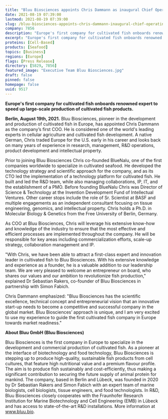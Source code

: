 ```yaml
---
title: "Bluu Biosciences appoints Chris Dammann as inaugural Chief Operating Officer"
date: 2021-08-19 07:39:00
lastmod: 2021-08-19 07:39:00
slug: /bluu-biosciences-appoints-chris-dammann-inaugural-chief-operating-officer
company: 7856
description: "Europe's first company for cultivated fish onboards renowned expert to speed up large-scale production of cultivated fish products."
excerpt: "Europe's first company for cultivated fish onboards renowned expert to speed up large-scale production of cultivated fish products."
proteins: [Cell-Based]
products: [Seafood]
topics: [Business]
regions: [Europe]
flags: [Press Release]
directory: [5829, 7856]
featured_image: "Executive Team Bluu Biosciences.jpg"
draft: false
pinned: false
homepage: false
uuid: 9517
---
```

<p><strong>Europe's first company for cultivated fish onboards renowned expert to speed up large-scale production of cultivated fish products. </strong></p>
<p><strong>Berlin, August 19th, 2021.</strong> Bluu Biosciences, pioneer in the development and production of cultivated fish in Europe, has appointed Chris Dammann as the company’s first COO. He is considered one of the world's leading experts in cellular agriculture and cultivated fish development. A native German, Chris traded Europe for the U.S. early in his career and looks back on many years of experience in research, management, R&D operations, product development and intellectual property.</p>
<p>Prior to joining Bluu Biosciences Chris co-founded BlueNalu, one of the first companies worldwide to specialize in cultivated seafood. He developed the technology strategy and scientific approach for the company, and as its CTO led the implementation of a technology platform for cultivated fish. He built and led the R&D team, while also managing collaborations, IP, IT, and the establishment of a PMO. Before founding BlueNalu Chris was Director of Science & Technology at the Invention Development Fund of Intellectual Ventures. Other career stops include the role of Sr. Scientist at BASF and multiple engagements as an independent consultant focusing on tissue engineering, genomics, and intellectual property. Chris holds a Ph.D. in Molecular Biology & Genetics from the Free University of Berlin, Germany.</p>
<p>As COO at Bluu Biosciences, Chris will leverage his extensive know-how and knowledge of the industry to ensure that the most effective and efficient processes are implemented throughout the company. He will be responsible for key areas including commercialization efforts, scale-up strategy, collaboration management and IP.</p>
<p>"With Chris, we have been able to attract a first-class expert and innovation leader in cultivated fish to Bluu Biosciences. With his extensive knowledge and experience as a founder, he is a valuable addition to our leadership team. We are very pleased to welcome an entrepreneur on board, who shares our values and our ambition to revolutionize fish production," explained Dr Sebastian Rakers, co-founder of Bluu Biosciences in partnership with Simon Fabich.</p>
<p>Chris Dammann emphasized: "Bluu Biosciences has the scientific excellence, technical concept and entrepreneurial vision that an innovative start-up needs to become a competitive and successful company in the global market. Bluu Biosciences’ approach is unique, and I am very excited to use my experience to guide the first cultivated fish company in Europe towards market readiness."</p>
<p><strong>About Bluu GmbH (Bluu Biosciences)</strong></p>
<p>Bluu Biosciences is the first company in Europe to specialize in the development and commercial production of cultivated fish. As a pioneer at the interface of biotechnology and food technology, Bluu Biosciences is stepping up to produce high-quality, sustainable fish products from cell cultures, that feature high nutritional value and a premium flavour profile. The aim is to produce fish sustainably and cost-efficiently, thus making a significant contribution to securing the future supply of animal protein for mankind. The company, based in Berlin and Lübeck, was founded in 2020 by Dr Sebastian Rakers and Simon Fabich with an expert team of marine biologists, cell biologists, tissue engineers, and food technologists. In R&D, Bluu Biosciences closely cooperates with the Fraunhofer Research Institution for Marine Biotechnology and Cell Engineering (EMB) in Lübeck and has access to state-of-the-art R&D installations. More information at <a href="http://www.bluu.bio">www.bluu.bio</a>.</p>
